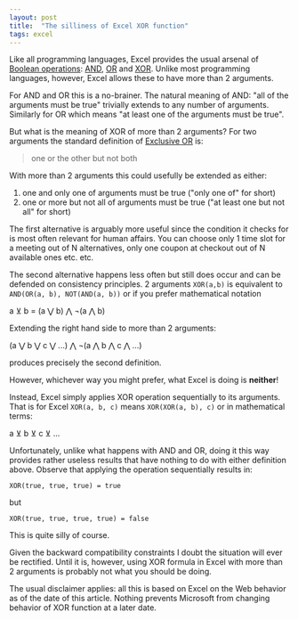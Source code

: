 ```yaml
---
layout: post
title:  "The silliness of Excel XOR function"
tags: excel
---
```


<!-- References -->
[boolean-ops]: <https://en.wikipedia.org/wiki/Boolean_algebra#Operations>
[exclusive-or]: <https://en.wikipedia.org/wiki/Exclusive_or>
[and]: <https://support.microsoft.com/en-us/office/and-function-5f19b2e8-e1df-4408-897a-ce285a19e9d9>
[or]: <https://support.microsoft.com/en-us/office/or-function-7d17ad14-8700-4281-b308-00b131e22af0>
[xor]: <https://support.microsoft.com/en-us/office/xor-function-1548d4c2-5e47-4f77-9a92-0533bba14f37>
<!-- End References -->

Like all programming languages, Excel provides the usual arsenal of [Boolean operations][boolean-ops]: [AND][and], [OR][or] and [XOR][xor]. Unlike most programming languages, however, Excel allows these to have more than 2 arguments. 

For AND and OR this is a no-brainer. The natural meaning of AND: "all of the arguments must be true" trivially extends to any number of arguments. Similarly for OR which means "at least one of the arguments must be true". 

But what is the meaning of XOR of more than 2 arguments? For two arguments the standard definition of [Exclusive OR][exclusive-or] is:

> one or the other but not both

With more than 2 arguments this could usefully be extended as either:

1. one and only one of arguments must be true ("only one of" for short)
2. one or more but not all of arguments must be true ("at least one but not all" for short)

The first alternative is arguably more useful since the condition it checks for is most often relevant for human affairs. You can choose only 1 time slot for a meeting out of N alternatives, only one coupon at checkout out of N available ones etc. etc.

The second alternative happens less often but still does occur and can be defended on consistency principles. 2 arguments `XOR(a,b)` is equivalent to `AND(OR(a, b), NOT(AND(a, b))` or if you prefer mathematical notation

a ⊻ b = (a ⋁ b) ⋀ ¬(a ⋀ b)

Extending the right hand side to more than 2 arguments:

(a ⋁ b ⋁ c ⋁ ...) ⋀ ¬(a ⋀ b ⋀ c ⋀ ...)

produces precisely the second definition.

However, whichever way you might prefer, what Excel is doing is **neither**!

Instead, Excel simply applies XOR operation sequentially to its arguments. That is for Excel `XOR(a, b, c)` means `XOR(XOR(a, b), c)` or in mathematical terms:

a ⊻ b ⊻ c ⊻ ...

Unfortunately, unlike what happens with AND and OR, doing it this way provides rather useless results that have nothing to do with either definition above. Observe that applying the operation sequentially results in:

`XOR(true, true, true) = true`

but 

`XOR(true, true, true, true) = false`

This is quite silly of course. 

Given the backward compatibility constraints I doubt the situation will ever be rectified. Until it is, however, using XOR formula in Excel with more than 2 arguments is probably not what you should be doing.

The usual disclaimer applies: all this is based on Excel on the Web behavior as of the date of this article. Nothing prevents Microsoft from changing behavior of XOR function at a later date.


